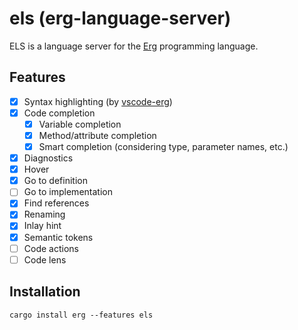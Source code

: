 # els (erg-language-server)

ELS is a language server for the [Erg](https://github.com/erg-lang/erg) programming language.

## Features

- [x] Syntax highlighting (by [vscode-erg](https://github.com/erg-lang/vscode-erg))
- [x] Code completion
  - [x] Variable completion
  - [x] Method/attribute completion
  - [x] Smart completion (considering type, parameter names, etc.)
- [x] Diagnostics
- [x] Hover
- [x] Go to definition
- [ ] Go to implementation
- [x] Find references
- [x] Renaming
- [x] Inlay hint
- [x] Semantic tokens
- [ ] Code actions
- [ ] Code lens

## Installation

```console
cargo install erg --features els
```
